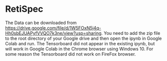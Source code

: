 # RetiSpec
The Data can be downloaded from https://drive.google.com/file/d/1W5FOxN5j4q-Hh0sbEJUAPyfVVQO7k3ne/view?usp=sharing. 
You need to add the zip file to the root directory of your Google drive and then open the ipynb in Google Colab and run.
The Tensorboard did not appear in the existing ipynb, but will work in Google Colab in the Chrome browser using Windows 10. 
For some reason the Tensorboard did not work on FireFox browser.
